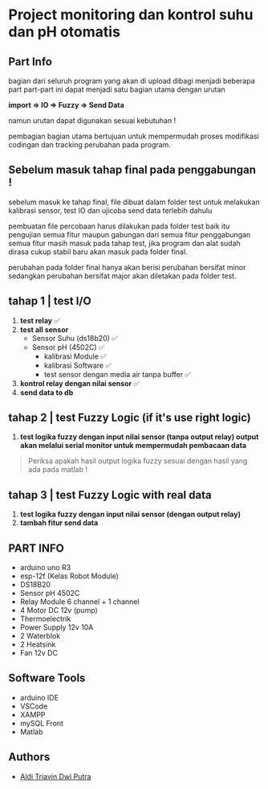 # Project monitoring dan kontrol suhu dan pH otomatis

## Part Info

bagian dari seluruh program yang akan di upload dibagi menjadi beberapa part
part-part ini dapat menjadi satu bagian utama dengan urutan

**import => IO => Fuzzy => Send Data**

namun urutan dapat digunakan sesuai kebutuhan !

pembagian bagian utama bertujuan untuk mempermudah proses modifikasi codingan dan tracking perubahan pada program.

## Sebelum masuk tahap final pada penggabungan !

sebelum masuk ke tahap final, file dibuat dalam folder test untuk melakukan kalibrasi sensor, test IO dan ujicoba send data 
terlebih dahulu

pembuatan file percobaan harus dilakukan pada folder test baik itu pengujian semua fitur maupun gabungan dari semua fitur
penggabungan semua fitur masih masuk pada tahap test, jika program dan alat sudah dirasa cukup stabil baru akan masuk pada folder final.

perubahan pada folder final hanya akan berisi perubahan bersifat minor sedangkan perubahan bersifat major akan diletakan pada folder test.

## tahap 1 | test I/O 

1. **test relay** :white_check_mark:
2. **test all sensor** 
    * Sensor Suhu (ds18b20) :white_check_mark:
    * Sensor pH (4502C) :white_check_mark:
        * kalibrasi Module :white_check_mark:
        * kalibrasi Software :white_check_mark:
        * test sensor dengan media air tanpa buffer :white_check_mark:
3. **kontrol relay dengan nilai sensor** :white_check_mark:
4. **send data to db**

## tahap 2 | test Fuzzy Logic (if it's use right logic) 

1. **test logika fuzzy dengan input nilai sensor (tanpa output relay) output akan melalui serial monitor untuk mempermudah pembacaan data**

>Periksa apakah hasil output logika fuzzy sesuai dengan hasil yang ada pada matlab !

## tahap 3 | test Fuzzy Logic with real data 

1. **test logika fuzzy dengan input nilai sensor (dengan output relay)**
2.  **tambah fitur send data** 

## PART INFO

* arduino uno R3
* esp-12f (Kelas Robot Module)
* DS18B20
* Sensor pH 4502C
* Relay Module 6 channel + 1 channel
* 4 Motor DC 12v (pump)
* Thermoelectrik
* Power Supply 12v 10A
* 2 Waterblok
* 2 Heatsink
* Fan 12v DC

## Software Tools

* arduino IDE
* VSCode
* XAMPP
* mySQL Front
* Matlab
## Authors

- [Aldi Triavin Dwi Putra](https://www.https://github.com/triavin)